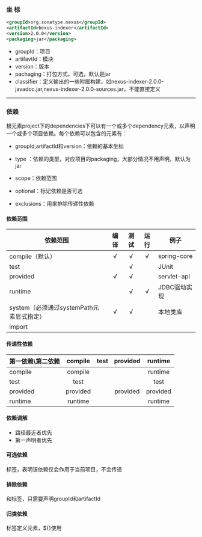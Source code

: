 ### 坐 标

```xml
<groupId>org.sonatype.nexus</groupId>
<artifactId>bexus-indexer</artifactId>
<version>2.0.0</version>
<packaging>jar</packaging>
```

- groupId：项目
- artifavtId：模块
- version：版本
- pachaging：打包方式，可选，默认是jar
- classifier：定义输出的一些附属构建，如nexus-indexer-2.0.0-javadoc.jar,nexus-indexer-2.0.0-sources.jar，不能直接定义

------

### 依赖

根元素project下的dependencies下可以有一个或多个dependency元素，以声明一个或多个项目依赖。每个依赖可以包含的元素有：

- groupId,artifactId和version：依赖的基本坐标

- type ：依赖的类型，对应项目的packaging，大部分情况不用声明，默认为jar
- scope：依赖范围
- optional：标记依赖是否可选
- exclusions：用来排除传递性依赖

#### 依赖范围

| 依赖范围                                 | 编译 | 测试 | 运行 | 例子         |
| ---------------------------------------- | :--: | :--: | :--: | ------------ |
| compile（默认）                          |  √   |  √   |  √   | spring-core  |
| test                                     |      |  √   |      | JUnit        |
| provided                                 |  √   |  √   |      | servlet-api  |
| runtime                                  |      |  √   |  √   | JDBC驱动实现 |
| system（必须通过systemPath元素显式指定） |  √   |  √   |      | 本地类库     |
| import                                   |      |      |      |              |

#### 传递性依赖

| 第一依赖\第二依赖 | compile  | test | provided | runtime  |
| ----------------- | :------: | :--: | :------: | :------: |
| compile           | compile  |      |          | runtime  |
| test              |   test   |      |          |   test   |
| provided          | provided |      | provided | provided |
| runtime           | runtime  |      |          | runtime  |

#### 依赖调解

- 路径最近者优先
- 第一声明者优先

#### 可选依赖

<optional>标签，表明该依赖仅会作用于当前项目，不会传递

#### 排除依赖

<exclusions>和<exclusion>标签，只需要声明groupId和artifactId

#### 归类依赖

<properties>标签定义元素，${}使用